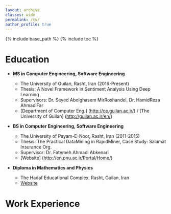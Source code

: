 ```yaml
---
layout: archive
classes: wide
permalink: /cv/
author_profile: true
---
```

{% include base_path %}
{% include toc %}
# Education
 * <b>MS in Computer Engineering, Software Engineering</b><br>
   * The University of Guilan, Rasht, Iran (2016-Present)<br>
   * Thesis: A Novel Framework in Sentiment Analysis Using Deep Learning<br>
   * Supervisors: Dr. Seyed Abolghasem MirRoshandel, Dr. HamidReza AhmadiFar
   * [Department of Computer Eng.] (http://ce.guilan.ac.ir/) / [The University of Guilan] (http://guilan.ac.ir/en/)

 * <b>BS in Computer Engineering, Software Engineering</b><br>
     * The University of Payam-E-Noor, Rasht, Iran (2011-2015)<br>
     * Thesis: The Practical DataMining in RapidMiner, Case Study: Salamat Insurance Org.<br>
     * Supervisor: Dr. Fatemeh Ahmadi Abkenari
     * [Website] (http://en.pnu.ac.ir/Portal/Home/)

 * <b>Diploma in Mathematics and Physics</b><br>
      * The Hadaf Educational Complex, Rasht, Guilan, Iran<br>
      * [Website](http://hadafec.sams.ir)

# Work Experience


